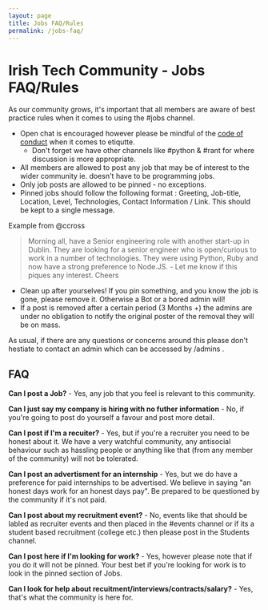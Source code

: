 ```yaml
---
layout: page
title: Jobs FAQ/Rules
permalink: /jobs-faq/
---
```


# Irish Tech Community - Jobs FAQ/Rules

As our community grows, it's important that all members are aware of best practice rules when it comes to using the #jobs channel. 

* Open chat is encouraged however please be mindful of the [code of conduct](https://irishtechcommunity.com/codeofconduct/) when it comes to etiqutte.
  * Don't forget we have other channels like #python & #rant for where discussion is more appropriate.
* All members are allowed to post any job that may be of interest to the wider community ie. doesn't have to be programming jobs.
* Only job posts are allowed to be pinned - no exceptions. 
* Pinned jobs should follow the following format : Greeting, Job-title, Location, Level, Technologies, Contact Information / Link. This should be kept to a single message. 

Example from @ccross

> Morning all, have a Senior engineering role with another start-up in Dublin. They are looking for a senior engineer who is open/curious to work in a number of technologies. They were using Python, Ruby and now have a strong preference to Node.JS. - Let me know if this piques any interest. Cheers

* Clean up after yourselves! If you pin something, and you know the job is gone, please remove it. Otherwise a Bot or a bored admin will!
* If a post is removed after a certain period (3 Months +) the admins are under no obligation to notify the original poster of the removal they will be on mass. 

As usual, if there are any questions or concerns around this please don't hestiate to contact an admin which can be accessed by /admins . 

## FAQ

**Can I post a Job?** - Yes, any job that you feel is relevant to this community. 

**Can I just say my company is hiring with no futher information** - No, if you're going to post do yourself a favour and post more detail.

**Can I post if I'm a recuiter?** - Yes, but if you're a recruiter you need to be honest about it. We have a very watchful community, any antisocial behaviour such as hassling people or anything like that (from any member of the community) will not be tolerated. 

**Can I post an advertisment for an internship** - Yes, but we do have a preference for paid internships to be advertised. We believe in saying "an honest days work for an honest days pay". Be prepared to be questioned by the community if it's not paid. 

**Can I post about my recruitment event?** - No, events like that should be labled as recruiter events and then placed in the #events channel or if its a student based recruitment (college etc.) then please post in the Students channel. 

**Can I post here if I'm looking for work?** - Yes, however please note that if you do it will not be pinned. Your best bet if you're looking for work is to look in the pinned section of Jobs. 

**Can I look for help about recuitment/interviews/contracts/salary?** - Yes, that's what the community is here for.
